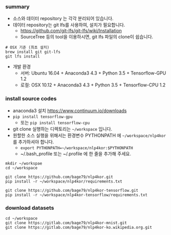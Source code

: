 ### summary
- 소스와 데이터 repository 는 각각 분리되어 있습니다.
- 데이터 repository는 git lfs를 사용하여, 설치가 필요합니다. 
    - https://github.com/git-lfs/git-lfs/wiki/Installation
    - SourceTree 등의 tool을 이용하시면, git lfs 파일의 clone이 쉽습니다.
```shell
# OSX 기준 (최초 설치)
brew install git git-lfs
git lfs install
```
- 개발 환경
    - 서버: Ubuntu 16.04 + Anaconda3 4.3 + Python 3.5 + Tensorflow-GPU 1.2
    - 로컬: OSX 10.12 + Anaconda3 4.3 + Python 3.5 + Tensorflow-CPU 1.2

### install source codes
- anaconda3 설치 https://www.continuum.io/downloads
- `pip install tensorflow-gpu`
    - 또는 `pip install tensorflow-cpu`
- git clone 실행하는 디렉토리는 `~/workspace` 입니다.
- 원할한 소스 실행을 위해서는 환경변수 PYTHONPATH 에 `~/workspace/nlp4kor` 를 추가하셔야 합니다.
    - `export PYTHONPATH=~/workspace/nlp4kor:$PYTHONPATH`
    - ~/.bash_profile 또는 ~/.profile 에 한 줄을 추가해 주세요.
```shell
mkdir ~/workspae
cd ~/workspace

git clone https://github.com/bage79/nlp4kor.git
pip install -r ~/workspace/nlp4kor/requirements.txt

git clone https://github.com/bage79/nlp4kor-tensorflow.git
pip install -r ~/workspace/nlp4kor-tensorflow/requirements.txt
```

### download datasets
```shell
cd ~/workspace
git clone https://gitlab.com/bage79/nlp4kor-mnist.git
git clone https://gitlab.com/bage79/nlp4kor-ko.wikipedia.org.git
```